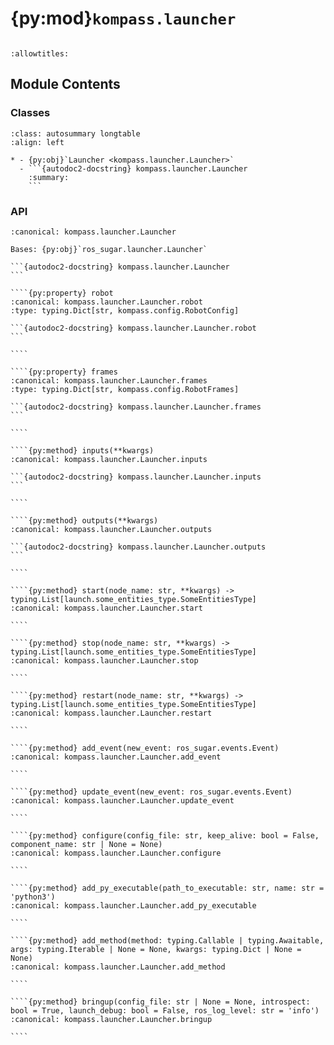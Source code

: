 # {py:mod}`kompass.launcher`

```{py:module} kompass.launcher
```

```{autodoc2-docstring} kompass.launcher
:allowtitles:
```

## Module Contents

### Classes

````{list-table}
:class: autosummary longtable
:align: left

* - {py:obj}`Launcher <kompass.launcher.Launcher>`
  - ```{autodoc2-docstring} kompass.launcher.Launcher
    :summary:
    ```
````

### API

`````{py:class} Launcher(components: typing.List[kompass.components.component.Component], events_actions: typing.Dict[kompass.event.Event, kompass.actions.Action] | None = None, namespace: str = '', config_file: str | None = None, enable_monitoring: bool = True, multi_processing: bool = True, activate_all_components_on_start: bool = False, components_to_activate_on_start: typing.Optional[typing.List[kompass.components.component.Component]] = None)
:canonical: kompass.launcher.Launcher

Bases: {py:obj}`ros_sugar.launcher.Launcher`

```{autodoc2-docstring} kompass.launcher.Launcher
```

````{py:property} robot
:canonical: kompass.launcher.Launcher.robot
:type: typing.Dict[str, kompass.config.RobotConfig]

```{autodoc2-docstring} kompass.launcher.Launcher.robot
```

````

````{py:property} frames
:canonical: kompass.launcher.Launcher.frames
:type: typing.Dict[str, kompass.config.RobotFrames]

```{autodoc2-docstring} kompass.launcher.Launcher.frames
```

````

````{py:method} inputs(**kwargs)
:canonical: kompass.launcher.Launcher.inputs

```{autodoc2-docstring} kompass.launcher.Launcher.inputs
```

````

````{py:method} outputs(**kwargs)
:canonical: kompass.launcher.Launcher.outputs

```{autodoc2-docstring} kompass.launcher.Launcher.outputs
```

````

````{py:method} start(node_name: str, **kwargs) -> typing.List[launch.some_entities_type.SomeEntitiesType]
:canonical: kompass.launcher.Launcher.start

````

````{py:method} stop(node_name: str, **kwargs) -> typing.List[launch.some_entities_type.SomeEntitiesType]
:canonical: kompass.launcher.Launcher.stop

````

````{py:method} restart(node_name: str, **kwargs) -> typing.List[launch.some_entities_type.SomeEntitiesType]
:canonical: kompass.launcher.Launcher.restart

````

````{py:method} add_event(new_event: ros_sugar.events.Event)
:canonical: kompass.launcher.Launcher.add_event

````

````{py:method} update_event(new_event: ros_sugar.events.Event)
:canonical: kompass.launcher.Launcher.update_event

````

````{py:method} configure(config_file: str, keep_alive: bool = False, component_name: str | None = None)
:canonical: kompass.launcher.Launcher.configure

````

````{py:method} add_py_executable(path_to_executable: str, name: str = 'python3')
:canonical: kompass.launcher.Launcher.add_py_executable

````

````{py:method} add_method(method: typing.Callable | typing.Awaitable, args: typing.Iterable | None = None, kwargs: typing.Dict | None = None)
:canonical: kompass.launcher.Launcher.add_method

````

````{py:method} bringup(config_file: str | None = None, introspect: bool = True, launch_debug: bool = False, ros_log_level: str = 'info')
:canonical: kompass.launcher.Launcher.bringup

````

`````
